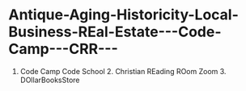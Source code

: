 # Antique-Aging-Historicity-Local-Business-REal-Estate---Code-Camp---CRR---
1. Code Camp Code School 2. Christian REading ROom Zoom 3. DOllarBooksStore
